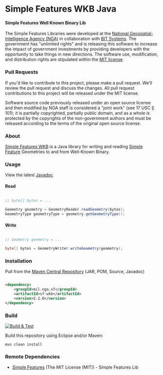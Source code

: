# Simple Features WKB Java

#### Simple Features Well Known Binary Lib ####

The Simple Features Libraries were developed at the [National Geospatial-Intelligence Agency (NGA)](http://www.nga.mil/) in collaboration with [BIT Systems](https://www.caci.com/bit-systems/). The government has "unlimited rights" and is releasing this software to increase the impact of government investments by providing developers with the opportunity to take things in new directions. The software use, modification, and distribution rights are stipulated within the [MIT license](http://choosealicense.com/licenses/mit/).

### Pull Requests ###
If you'd like to contribute to this project, please make a pull request. We'll review the pull request and discuss the changes. All pull request contributions to this project will be released under the MIT license.

Software source code previously released under an open source license and then modified by NGA staff is considered a "joint work" (see 17 USC § 101); it is partially copyrighted, partially public domain, and as a whole is protected by the copyrights of the non-government authors and must be released according to the terms of the original open source license.

### About ###

[Simple Features WKB](http://ngageoint.github.io/simple-features-wkb-java/) is a Java library for writing and reading [Simple Feature](https://github.com/ngageoint/simple-features-java) Geometries to and from Well-Known Binary.

### Usage ###

View the latest [Javadoc](http://ngageoint.github.io/simple-features-wkb-java/docs/api/)

#### Read ####

```java

// byte[] bytes = ...

Geometry geometry = GeometryReader.readGeometry(bytes);
GeometryType geometryType = geometry.getGeometryType();

```

#### Write ####

```java

// Geometry geometry = ...

byte[] bytes = GeometryWriter.writeGeometry(geometry);

```

### Installation ###

Pull from the [Maven Central Repository](http://search.maven.org/#artifactdetails|mil.nga.sf|sf-wkb|2.2.0|jar) (JAR, POM, Source, Javadoc)

```xml

<dependency>
    <groupId>mil.nga.sf</groupId>
    <artifactId>sf-wkb</artifactId>
    <version>2.2.0</version>
</dependency>

```

### Build ###

[![Build & Test](https://github.com/ngageoint/simple-features-wkb-java/workflows/Build%20&%20Test/badge.svg)](https://github.com/ngageoint/simple-features-wkb-java/actions/workflows/build-test.yml)

Build this repository using Eclipse and/or Maven:

    mvn clean install

### Remote Dependencies ###

* [Simple Features](https://github.com/ngageoint/simple-features-java) (The MIT License (MIT)) - Simple Features Lib
